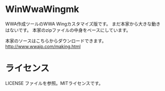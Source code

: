 # WinWwaWingmk
WWA作成ツールのWWA Wingカスタマイズ版です。 まだ本家から大きな動きはないです。 
本家のzipファイルの中身をベースにしています。

本家のソースはこちらからダウンロードできます。
http://www.wwajp.com/making.html

# ライセンス
LICENSE ファイルを参照。MITライセンスです。
